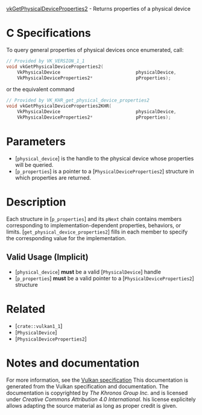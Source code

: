 [vkGetPhysicalDeviceProperties2](https://www.khronos.org/registry/vulkan/specs/1.3-extensions/man/html/vkGetPhysicalDeviceProperties2.html) - Returns properties of a physical device

# C Specifications
To query general properties of physical devices once enumerated, call:
```c
// Provided by VK_VERSION_1_1
void vkGetPhysicalDeviceProperties2(
    VkPhysicalDevice                            physicalDevice,
    VkPhysicalDeviceProperties2*                pProperties);
```
or the equivalent command
```c
// Provided by VK_KHR_get_physical_device_properties2
void vkGetPhysicalDeviceProperties2KHR(
    VkPhysicalDevice                            physicalDevice,
    VkPhysicalDeviceProperties2*                pProperties);
```

# Parameters
- [`physical_device`] is the handle to the physical device whose properties will be queried.
- [`p_properties`] is a pointer to a [`PhysicalDeviceProperties2`] structure in which properties are returned.

# Description
Each structure in [`p_properties`] and its `pNext` chain contains
members corresponding to implementation-dependent properties, behaviors, or
limits.
[`get_physical_device_properties2`] fills in each member to specify the
corresponding value for the implementation.
## Valid Usage (Implicit)
-  [`physical_device`] **must**  be a valid [`PhysicalDevice`] handle
-  [`p_properties`] **must**  be a valid pointer to a [`PhysicalDeviceProperties2`] structure

# Related
- [`crate::vulkan1_1`]
- [`PhysicalDevice`]
- [`PhysicalDeviceProperties2`]

# Notes and documentation
For more information, see the [Vulkan specification](https://www.khronos.org/registry/vulkan/specs/1.3-extensions/html/vkspec.html)
This documentation is generated from the Vulkan specification and documentation.
The documentation is copyrighted by *The Khronos Group Inc.* and is licensed under *Creative Commons Attribution 4.0 International*.
his license explicitely allows adapting the source material as long as proper credit is given.
        